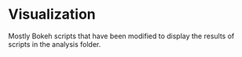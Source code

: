 # Visualization
Mostly Bokeh scripts that have been modified to display the results of scripts in the analysis folder.
